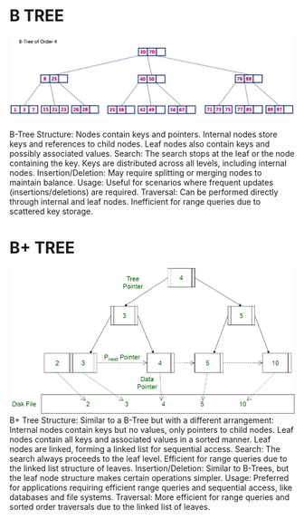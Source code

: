 # B TREE 
![BTREE](B-Tree.jpg)

B-Tree
Structure:
Nodes contain keys and pointers.
Internal nodes store keys and references to child nodes.
Leaf nodes also contain keys and possibly associated values.
Search:
The search stops at the leaf or the node containing the key.
Keys are distributed across all levels, including internal nodes.
Insertion/Deletion:
May require splitting or merging nodes to maintain balance.
Usage:
Useful for scenarios where frequent updates (insertions/deletions) are required.
Traversal:
Can be performed directly through internal and leaf nodes.
Inefficient for range queries due to scattered key storage.
# B+ TREE 
![B+TREE](B+Tree.jpg)
B+ Tree
Structure:
Similar to a B-Tree but with a different arrangement:
Internal nodes contain keys but no values, only pointers to child nodes.
Leaf nodes contain all keys and associated values in a sorted manner.
Leaf nodes are linked, forming a linked list for sequential access.
Search:
The search always proceeds to the leaf level.
Efficient for range queries due to the linked list structure of leaves.
Insertion/Deletion:
Similar to B-Trees, but the leaf node structure makes certain operations simpler.
Usage:
Preferred for applications requiring efficient range queries and sequential access, like databases and file systems.
Traversal:
More efficient for range queries and sorted order traversals due to the linked list of leaves.